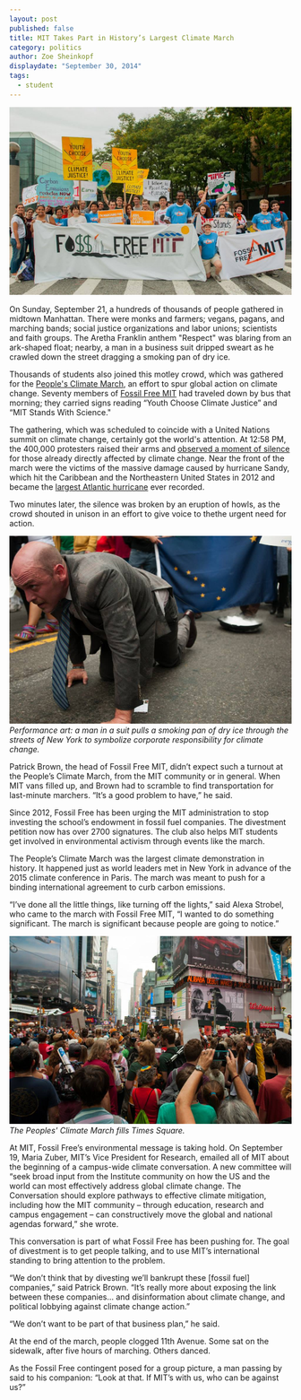 ```yaml
---
layout: post
published: false
title: MIT Takes Part in History’s Largest Climate March
category: politics
author: Zoe Sheinkopf
displaydate: "September 30, 2014"
tags: 
  - student
---
```


![](/_posts/1491671_956029881080076_1969027885107661291_n.jpg)

On Sunday, September 21, a hundreds of thousands of people gathered in midtown Manhattan. There were monks and farmers; vegans, pagans, and marching bands; social justice organizations and labor unions; scientists and faith groups. The Aretha Franklin anthem "Respect" was blaring from an ark-shaped float; nearby, a man in a business suit dripped sweart as he crawled down the street dragging a smoking pan of dry ice.

Thousands of students also joined this motley crowd, which was gathered for the [People's Climate March](http://peoplesclimate.org/wrap-up/), an effort to spur global action on climate change. Seventy members of [Fossil Free MIT](http://www.fossilfreemit.org/) had traveled down by bus that morning; they carried signs reading “Youth Choose Climate Justice” and “MIT Stands With Science."

The gathering, which was scheduled to coincide with a United Nations summit on climate change, certainly got the world's attention. At 12:58 PM, the 400,000 protesters raised their arms and [observed a moment of silence](http://time.com/3415162/peoples-climate-march-new-york-manhattan-demonstration/) for those already directly affected by climate change. Near the front of the march were the victims of the massive damage caused by hurricane Sandy, which hit the Caribbean and the Northeastern United States in 2012 and became the [largest Atlantic hurricane](http://www.erh.noaa.gov/mhx/EventReviews/20121029/20121029.php) ever recorded.

Two minutes later, the silence was broken by an eruption of howls, as the crowd shouted in unison in an effort to give voice to thethe urgent need for action.


![10711133_956029931080071_1505566343118686235_n.jpg](/_posts/10711133_956029931080071_1505566343118686235_n.jpg)
_Performance art: a man in a suit pulls a smoking pan of dry ice through the streets of New York to symbolize corporate responsibility for climate change._


Patrick Brown, the head of Fossil Free MIT, didn’t expect such a turnout at the People’s Climate March, from the MIT community or in general. When MIT vans filled up, and Brown had to scramble to find transportation for last-minute marchers. “It’s a good problem to have,” he said.

Since 2012, Fossil Free has been urging the MIT administration to stop investing the school’s endowment in fossil fuel companies. The divestment petition now has over 2700 signatures. The club also helps MIT students get involved in environmental activism through events like the march.

The People’s Climate March was the largest climate demonstration in history. It happened just as world leaders met in New York in advance of the 2015 climate conference in Paris. The march was meant to push for a binding international agreement to curb carbon emissions.

“I’ve done all the little things, like turning off the lights,” said Alexa Strobel, who came to the march with Fossil Free MIT, “I wanted to do something significant. The march is significant because people are going to notice.”

    
![10628105_956029774413420_2601407869024525412_n.jpg](/_posts/10628105_956029774413420_2601407869024525412_n.jpg)
_The Peoples' Climate March fills Times Square._

At MIT, Fossil Free’s environmental message is taking hold. On September 19, Maria Zuber, MIT’s Vice President for Research, emailed all of MIT about the beginning of a campus-wide climate conversation. A new committee will “seek broad input from the Institute community on how the US and the world can most effectively address global climate change. The Conversation should explore pathways to effective climate mitigation, including how the MIT community – through education, research and campus engagement – can constructively move the global and national agendas forward,” she wrote.

This conversation is part of what Fossil Free has been pushing for. The goal of divestment is to get people talking, and to use MIT’s international standing to bring attention to the problem.

“We don’t think that by divesting we’ll bankrupt these [fossil fuel] companies,” said Patrick Brown. “It’s really more about exposing the link between these companies… and disinformation about climate change, and political lobbying against climate change action.”

“We don’t want to be part of that business plan,” he said.

At the end of the march, people clogged 11th Avenue. Some sat on the sidewalk, after five hours of marching. Others danced.

As the Fossil Free contingent posed for a group picture, a man passing by said to his companion: “Look at that. If MIT’s with us, who can be against us?”